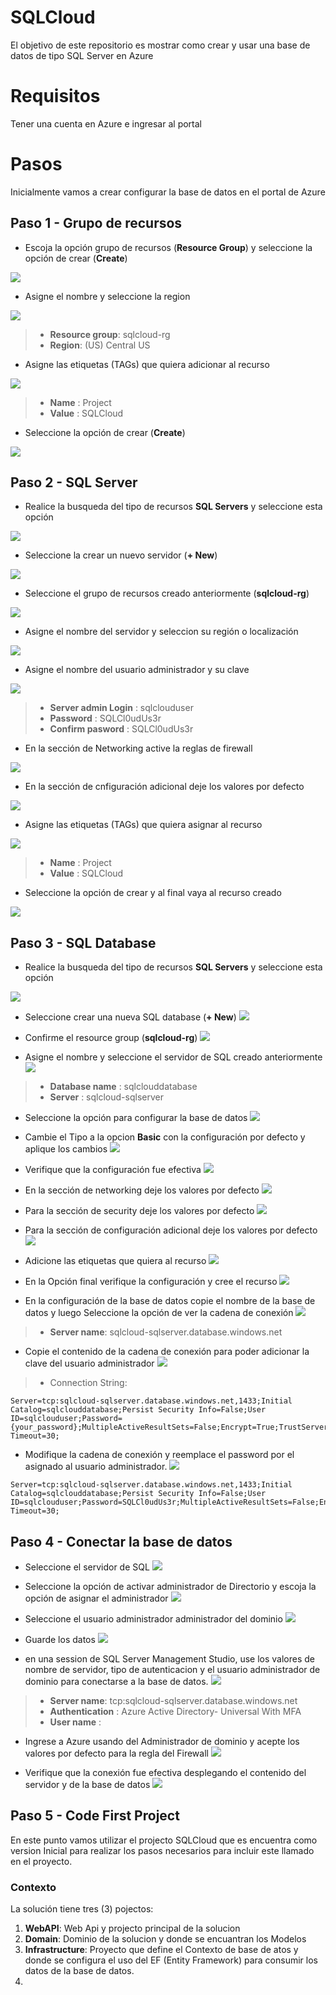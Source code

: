 # SQLCloud
El objetivo de este repositorio es mostrar como crear y usar una base de datos de tipo SQL Server en Azure

# Requisitos
Tener una cuenta en Azure e ingresar al portal

# Pasos
Inicialmente vamos a crear  configurar la base de datos en el portal de Azure

## Paso 1 - Grupo de recursos
* Escoja la opción grupo de recursos (**Resource Group**)  y seleccione la opción de crear (**Create**)

![](https://github.com/Jucer74/SQLCloud/blob/main/Images/Step-01-Create-Resource-01.png)

* Asigne el nombre y seleccione la region

![](https://github.com/Jucer74/SQLCloud/blob/main/Images/Step-01-Create-Resource-02.png)

> - **Resource group**: sqlcloud-rg
> - **Region**:	(US) Central US

* Asigne las etiquetas (TAGs) que quiera adicionar al recurso

![](https://github.com/Jucer74/SQLCloud/blob/main/Images/Step-01-Create-Resource-03.png)

> - **Name**	:	Project
> - **Value**	:	SQLCloud

*  Seleccione la opción de crear (**Create**)

![](https://github.com/Jucer74/SQLCloud/blob/main/Images/Step-01-Create-Resource-04.png)

## Paso 2 - SQL Server
* Realice la busqueda del tipo de recursos **SQL Servers** y seleccione esta opción

![](https://github.com/Jucer74/SQLCloud/blob/main/Images/Step-02-Create-SQL-Server-01.png)

* Seleccione la crear un nuevo servidor (**+ New**)

![](https://github.com/Jucer74/SQLCloud/blob/main/Images/Step-02-Create-SQL-Server-02.png)

* Seleccione el grupo de recursos creado anteriormente (**sqlcloud-rg**)

![](https://github.com/Jucer74/SQLCloud/blob/main/Images/Step-02-Create-SQL-Server-03.png)

* Asigne el nombre del servidor y seleccion su región o localización

![](https://github.com/Jucer74/SQLCloud/blob/main/Images/Step-02-Create-SQL-Server-04.png)

* Asigne el nombre del usuario administrador y su clave

![](https://github.com/Jucer74/SQLCloud/blob/main/Images/Step-02-Create-SQL-Server-05.png)

> - **Server admin Login**	:	sqlclouduser
> - **Password**				:	SQLCl0udUs3r
> - **Confirm pasword**		:	SQLCl0udUs3r

* En la sección de Networking active la reglas de firewall

![](https://github.com/Jucer74/SQLCloud/blob/main/Images/Step-02-Create-SQL-Server-06.png)

* En la sección de cnfiguración adicional deje los valores por defecto

![](https://github.com/Jucer74/SQLCloud/blob/main/Images/Step-02-Create-SQL-Server-07.png)

* Asigne las etiquetas (TAGs) que quiera asignar al recurso

![](https://github.com/Jucer74/SQLCloud/blob/main/Images/Step-02-Create-SQL-Server-08.png)

> - **Name**	:	Project 
> - **Value**	:	SQLCloud

* Seleccione la opción de crear y al final vaya al recurso creado

![](https://github.com/Jucer74/SQLCloud/blob/main/Images/Step-02-Create-SQL-Server-09.png)

## Paso 3 - SQL Database
* Realice la busqueda del tipo de recursos **SQL Servers** y seleccione esta opción

![](https://github.com/Jucer74/SQLCloud/blob/main/Images/Step-03-Create-SQL-Database-01.png)

* Seleccione crear una nueva SQL database (**+ New**) 
![](https://github.com/Jucer74/SQLCloud/blob/main/Images/Step-03-Create-SQL-Database-02.png)

* Confirme el resource group (**sqlcloud-rg**)
![](https://github.com/Jucer74/SQLCloud/blob/main/Images/Step-03-Create-SQL-Database-03.png)

* Asigne el nombre y seleccione el servidor de SQL creado anteriormente
![](https://github.com/Jucer74/SQLCloud/blob/main/Images/Step-03-Create-SQL-Database-04.png)

> - **Database name** :	sqlclouddatabase
> - **Server** 		:	sqlcloud-sqlserver

* Seleccione la opción para configurar la base de datos
![](https://github.com/Jucer74/SQLCloud/blob/main/Images/Step-03-Create-SQL-Database-05.png)

* Cambie el Tipo a la opcion **Basic** con la configuración por defecto y aplique los cambios
![](https://github.com/Jucer74/SQLCloud/blob/main/Images/Step-03-Create-SQL-Database-06.png)

* Verifique que la configuración fue efectiva
![](https://github.com/Jucer74/SQLCloud/blob/main/Images/Step-03-Create-SQL-Database-07.png)

* En la sección de networking deje los valores por defecto
![](https://github.com/Jucer74/SQLCloud/blob/main/Images/Step-03-Create-SQL-Database-08.png)

* Para la sección de security deje los valores por defecto
![](https://github.com/Jucer74/SQLCloud/blob/main/Images/Step-03-Create-SQL-Database-09.png)

* Para la sección de configuración adicional deje los valores por defecto
![](https://github.com/Jucer74/SQLCloud/blob/main/Images/Step-03-Create-SQL-Database-10.png)

* Adicione las etiquetas que quiera al recurso
![](https://github.com/Jucer74/SQLCloud/blob/main/Images/Step-03-Create-SQL-Database-11.png)

* En la Opción final verifique la configuración y cree el recurso
![](https://github.com/Jucer74/SQLCloud/blob/main/Images/Step-03-Create-SQL-Database-12.png)

* En la configuración de la base de datos copie el nombre de la base de datos y luego Seleccione la opción de ver la cadena de conexión
![](https://github.com/Jucer74/SQLCloud/blob/main/Images/Step-03-Create-SQL-Database-13.png)

> - **Server name**: sqlcloud-sqlserver.database.windows.net

* Copie el contenido de la cadena de conexión para poder adicionar la clave del usuario administrador
![](https://github.com/Jucer74/SQLCloud/blob/main/Images/Step-03-Create-SQL-Database-14.png)

> - Connection String:

```
Server=tcp:sqlcloud-sqlserver.database.windows.net,1433;Initial Catalog=sqlclouddatabase;Persist Security Info=False;User ID=sqlclouduser;Password={your_password};MultipleActiveResultSets=False;Encrypt=True;TrustServerCertificate=False;Connection Timeout=30;
```
* Modifique la cadena de conexión y reemplace el password por el asignado al usuario administrador.
![](https://github.com/Jucer74/SQLCloud/blob/main/Images/Step-03-Create-SQL-Database-15.png)

```
Server=tcp:sqlcloud-sqlserver.database.windows.net,1433;Initial Catalog=sqlclouddatabase;Persist Security Info=False;User ID=sqlclouduser;Password=SQLCl0udUs3r;MultipleActiveResultSets=False;Encrypt=True;TrustServerCertificate=False;Connection Timeout=30;
```

## Paso 4 - Conectar la base de datos
* Seleccione el servidor de SQL
![](https://github.com/Jucer74/SQLCloud/blob/main/Images/Step-04-Connect-Database-01.png)

* Seleccione la opción de activar administrador de Directorio y escoja la opción de asignar el administrador
![](https://github.com/Jucer74/SQLCloud/blob/main/Images/Step-04-Connect-Database-02.png)

* Seleccione el usuario administrador administrador del dominio
![](https://github.com/Jucer74/SQLCloud/blob/main/Images/Step-04-Connect-Database-03.png)

* Guarde los datos
![](https://github.com/Jucer74/SQLCloud/blob/main/Images/Step-04-Connect-Database-04.png)

* en una session de SQL Server Management Studio, use los valores de nombre de servidor, tipo de autenticacion y el usuario administrador de dominio para conectarse a la base de datos.
![](https://github.com/Jucer74/SQLCloud/blob/main/Images/Step-04-Connect-Database-05.png)

> - **Server name**: tcp:sqlcloud-sqlserver.database.windows.net
> - **Authentication** : Azure Active Directory- Universal With MFA
> - **User name** : <Usuarioadministrador de dominio>

* Ingrese a Azure usando del Administrador de dominio y acepte los valores por defecto para la regla del Firewall
![](https://github.com/Jucer74/SQLCloud/blob/main/Images/Step-04-Connect-Database-06.png)

* Verifique que la conexión fue efectiva desplegando el contenido del servidor y de la base de datos
![](https://github.com/Jucer74/SQLCloud/blob/main/Images/Step-04-Connect-Database-07.png)

## Paso 5 - Code First Project
En este punto vamos utilizar el projecto SQLCloud que es encuentra como version Inicial para realizar los pasos necesarios para incluir este llamado en el proyecto.

### Contexto
La solución tiene tres (3) pojectos:

1. **WebAPI**: Web Api y projecto principal de la solucion
2. **Domain**: Dominio de la solucion y donde se encuantran los Modelos
3. **Infrastructure**: Proyecto que define el Contexto de base de atos y donde se configura el uso del EF (Entity Framework) para consumir los datos de la base de datos.
4. 